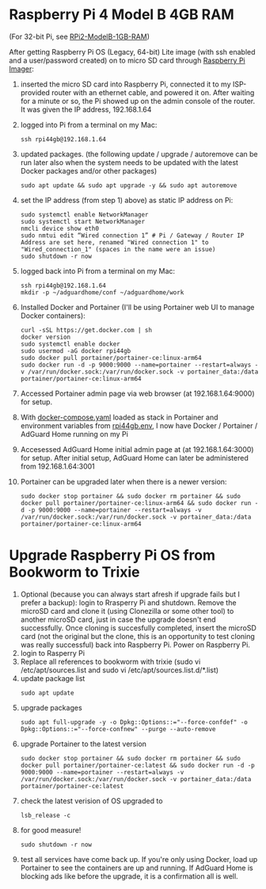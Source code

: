 # Raspberry Pi 4 Model B 4GB RAM

(For 32-bit Pi, see [RPi2-ModelB-1GB-RAM](https://github.com/garamchai2000/RPi2-ModelB-1GB-RAM))

After getting Raspberry Pi OS (Legacy, 64-bit) Lite image (with ssh enabled and a user/password created) on to micro SD card through [Raspberry Pi Imager](https://www.raspberrypi.com/software/):

1) inserted the micro SD card into Raspberry Pi, connected it to my ISP-provided router with an ethernet cable, and powered it on. After waiting for a minute or so, the Pi showed up on the admin console of the router. It was given the IP address, 192.168.1.64

2) logged into Pi from a terminal on my Mac:

    ```ssh rpi44gb@192.168.1.64```

3) updated packages. (the following update / upgrade / autoremove can be run later also when the system needs to be updated with the latest Docker packages and/or other packages)

    ```
    sudo apt update && sudo apt upgrade -y && sudo apt autoremove
    ```

4) set the IP address (from step 1) above) as static IP address on Pi:
    ```
    sudo systemctl enable NetworkManager
    sudo systemctl start NetworkManager
    nmcli device show eth0
    sudo nmtui edit “Wired connection 1” # Pi / Gateway / Router IP Address are set here, renamed "Wired connection 1" to "Wired_connection_1" (spaces in the name were an issue)
    sudo shutdown -r now
    ```
5) logged back into Pi from a terminal on my Mac:

    ```
    ssh rpi44gb@192.168.1.64
    mkdir -p ~/adguardhome/conf ~/adguardhome/work
    ```

6) Installed Docker and Portainer (I'll be using Portainer web UI to manage Docker containers):
    ```
    curl -sSL https://get.docker.com | sh
    docker version
    sudo systemctl enable docker
    sudo usermod -aG docker rpi44gb
    sudo docker pull portainer/portainer-ce:linux-arm64
    sudo docker run -d -p 9000:9000 --name=portainer --restart=always -v /var/run/docker.sock:/var/run/docker.sock -v portainer_data:/data portainer/portainer-ce:linux-arm64
    ```
7) Accessed Portainer admin page via web browser (at 192.168.1.64:9000) for setup.

8) With [docker-compose.yaml](docker-compose.yaml) loaded as stack in Portainer and environment variables from [rpi44gb.env](rpi44gb.env), I now have Docker / Portainer / AdGuard Home running on my Pi

9) Accesessed AdGuard Home initial admin page at (at 192.168.1.64:3000) for setup. After initial setup, AdGuard Home can later be administered from 192.168.1.64:3001

10) Portainer can be upgraded later when there is a newer version:
    ```
    sudo docker stop portainer && sudo docker rm portainer && sudo docker pull portainer/portainer-ce:linux-arm64 && sudo docker run -d -p 9000:9000 --name=portainer --restart=always -v /var/run/docker.sock:/var/run/docker.sock -v portainer_data:/data portainer/portainer-ce:linux-arm64
    ```
# Upgrade Raspberry Pi OS from Bookworm to Trixie

1) Optional (because you can always start afresh if upgrade fails but I prefer a backup): login to Rrasperry Pi and shutdown. Remove the microSD card and clone it (using Clonezilla or some other tool) to another microSD card, just in case the upgrade doesn't end successfully. Once cloning is succesfully completed, insert the microSD card (not the original but the clone, this is an opportunity to test cloning was really successful) back into Raspberry Pi. Power on Raspberry Pi.
2) login to Rasperry Pi
3) Replace all references to bookworm with trixie (sudo vi /etc/apt/sources.list and sudo vi /etc/apt/sources.list.d/*.list)
4) update package list
   ```
   sudo apt update
   ```
5) upgrade packages
   ```
   sudo apt full-upgrade -y -o Dpkg::Options::="--force-confdef" -o Dpkg::Options::="--force-confnew" --purge --auto-remove
   ```
6) upgrade Portainer to the latest version
   ```
   sudo docker stop portainer && sudo docker rm portainer && sudo docker pull portainer/portainer-ce:latest && sudo docker run -d -p 9000:9000 --name=portainer --restart=always -v /var/run/docker.sock:/var/run/docker.sock -v portainer_data:/data portainer/portainer-ce:latest
   ```
7) check the latest verision of OS upgraded to
    ```
    lsb_release -c
    ```
8) for good measure!
    ```
    sudo shutdown -r now
    ```
9) test all services have come back up. If you're only using Docker, load up Portainer to see the containers are up and running. If AdGuard Home is blocking ads like before the upgrade, it is a confirmation all is well.
